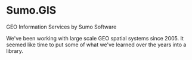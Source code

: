 # Sumo.GIS
GEO Information Services by Sumo Software

We've been working with large scale GEO spatial systems since 2005. It seemed like time to put some of what we've learned over the years into a library.
